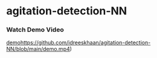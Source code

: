 # agitation-detection-NN

### Watch Demo Video

[demo](https://github.com/idreeskhaan/agitation-detection-NN/blob/main/demo.mp4)https://github.com/idreeskhaan/agitation-detection-NN/blob/main/demo.mp4)

